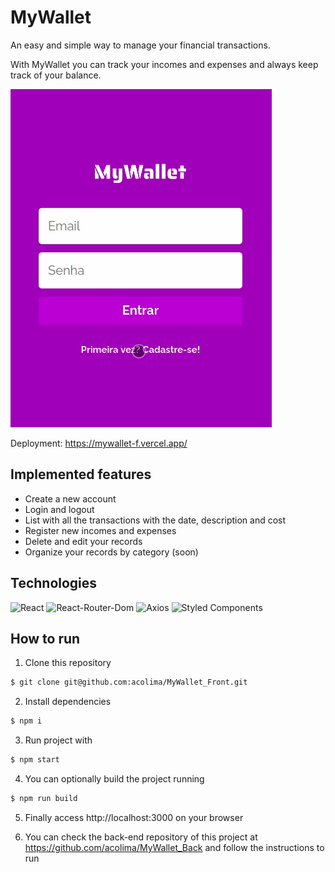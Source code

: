 # MyWallet

An easy and simple way to manage your financial transactions. 

With MyWallet you can track your incomes and expenses and always keep track of your balance.

<img src='/src/assets/mywallet.gif' alt='mywallet gif' />

Deployment: https://mywallet-f.vercel.app/

## Implemented features

- Create a new account 
- Login and logout
- List with all the transactions with the date, description and cost 
- Register new incomes and expenses 
- Delete and edit your records
- Organize your records by category (soon)

## Technologies
<p>
  <img src='https://img.shields.io/badge/React-20232A?style=for-the-badge&logo=react&logoColor=61DAFB' alt="React" />

  <img src='https://img.shields.io/badge/React_Router-CA4245?style=for-the-badge&logo=react-router&logoColor=white' alt="React-Router-Dom"/>

  <img src='https://img.shields.io/badge/axios%20-%2320232a.svg?&style=for-the-badge&color=informational' alt="Axios">
  
  <img src='https://img.shields.io/badge/styled--components-DB7093?style=for-the-badge&logo=styled-components&logoColor=white' alt='Styled Components' />
</p>

## How to run

1. Clone this repository
```bash
$ git clone git@github.com:acolima/MyWallet_Front.git
```
2. Install dependencies
```bash
$ npm i
```
3. Run project with
```bash
$ npm start
```
4. You can optionally build the project running
```bash
$ npm run build
```
5. Finally access http://localhost:3000 on your browser

6. You can check the back-end repository of this project at https://github.com/acolima/MyWallet_Back and follow the instructions to run

